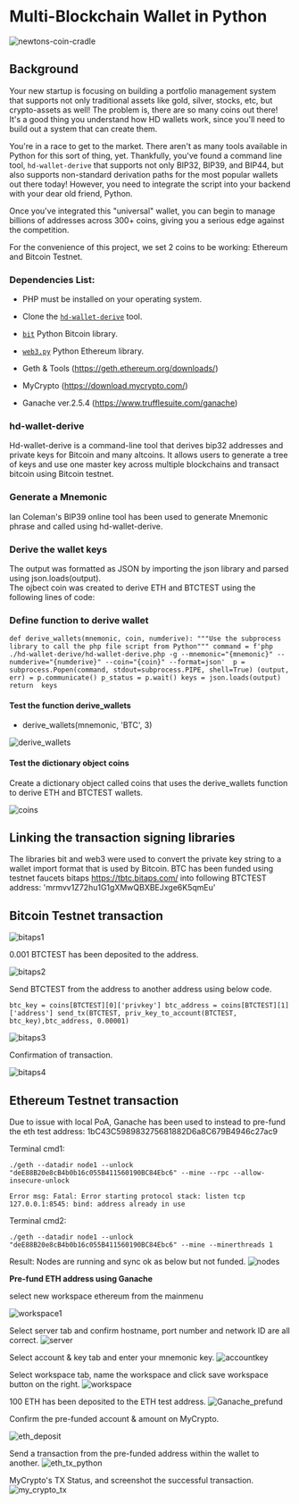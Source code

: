   # Multi-Blockchain Wallet in Python

![newtons-coin-cradle](Images/newtons-coin-cradle.jpg)

## Background

Your new startup is focusing on building a portfolio management system that supports not only traditional assets
like gold, silver, stocks, etc, but crypto-assets as well! The problem is, there are so many coins out there! It's
a good thing you understand how HD wallets work, since you'll need to build out a system that can create them.

You're in a race to get to the market. There aren't as many tools available in Python for this sort of thing, yet.
Thankfully, you've found a command line tool, `hd-wallet-derive` that supports not only BIP32, BIP39, and BIP44, but
also supports non-standard derivation paths for the most popular wallets out there today! However, you need to integrate
the script into your backend with your dear old friend, Python.

Once you've integrated this "universal" wallet, you can begin to manage billions of addresses across 300+ coins, giving
you a serious edge against the competition.

For the convenience of this project, we set 2 coins to be working: Ethereum and Bitcoin Testnet.

### **Dependencies List:**

- PHP must be installed on your operating system.

- Clone the [`hd-wallet-derive`](https://github.com/dan-da/hd-wallet-derive) tool.

- [`bit`](https://ofek.github.io/bit/) Python Bitcoin library.

- [`web3.py`](https://github.com/ethereum/web3.py) Python Ethereum library.

- Geth & Tools (https://geth.ethereum.org/downloads/)

- MyCrypto (https://download.mycrypto.com/)

- Ganache ver.2.5.4 (https://www.trufflesuite.com/ganache)

### **hd-wallet-derive** 

Hd-wallet-derive is a command-line tool that derives bip32 addresses and private keys for Bitcoin and many altcoins. It allows users to generate a tree of keys and use one master key across multiple blockchains and transact bitcoin using Bitcoin testnet. 

### **Generate a Mnemonic**

Ian Coleman's BIP39 online tool  has been used to generate Mnemonic phrase and called using hd-wallet-derive.

### **Derive the wallet keys**

The output was formatted as JSON by importing the json library and parsed using json.loads(output).  
The ojbect coin was created to derive ETH and BTCTEST using the following lines of code:

### **Define function to derive wallet**
``def derive_wallets(mnemonic, coin, numderive):
    """Use the subprocess library to call the php file script from Python"""
    command = f'php ./hd-wallet-derive/hd-wallet-derive.php -g --mnemonic="{mnemonic}" --numderive="{numderive}" --coin="{coin}" --format=json' 
    p = subprocess.Popen(command, stdout=subprocess.PIPE, shell=True)
    (output, err) = p.communicate()
    p_status = p.wait()
    keys = json.loads(output)
    return  keys``


#### **Test the function derive_wallets**
* derive_wallets(mnemonic, 'BTC', 3)

![derive_wallets](Images/derive_wallets.png)


#### **Test the dictionary object coins** 
Create a dictionary object called coins that uses the derive_wallets function to derive ETH and BTCTEST wallets.

![coins](Images/coins.png)

## **Linking the transaction signing libraries**

The libraries bit and web3 were used to convert the private key string to a wallet import format that is used by Bitcoin.
BTC has been funded using testnet faucets bitaps https://tbtc.bitaps.com/ into following BTCTEST address: 
'mrmvv1Z72hu1G1gXMwQBXBEJxge6K5qmEu'

## **Bitcoin Testnet transaction**

![bitaps1](Images/bitaps1.png)

0.001 BTCTEST has been deposited to the address.

![bitaps2](Images/bitaps2.png)

Send BTCTEST from the address to another address using below code.

``btc_key = coins[BTCTEST][0]['privkey']
btc_address = coins[BTCTEST][1]['address']
send_tx(BTCTEST, priv_key_to_account(BTCTEST, btc_key),btc_address, 0.00001)``

![bitaps3](Images/bitaps3.png)

Confirmation of transaction.

![bitaps4](Images/bitaps4.png)

##  **Ethereum Testnet transaction**

Due to issue with local PoA, Ganache has been used to instead to pre-fund the eth test address: 1bC43C598983275681882D6a8C679B4946c27ac9

Terminal cmd1:

``./geth --datadir node1 --unlock "deE88B20e8cB4b0b16c055B411560190BC84Ebc6" --mine --rpc --allow-insecure-unlock``

``Error msg:
Fatal: Error starting protocol stack: listen tcp 127.0.0.1:8545: bind: address already in use``

Terminal cmd2:

``./geth --datadir node1 --unlock "deE88B20e8cB4b0b16c055B411560190BC84Ebc6" --mine --minerthreads 1``

Result:
Nodes are running and sync ok as below but not funded.
![nodes](Images/nodes.png)

**Pre-fund ETH address using Ganache**

select new workspace ethereum from the mainmenu

![workspace1](Images/workspace1.png)

Select server tab and confirm hostname, port number and network ID are all correct. 
![server](Images/server.png)

Select account & key tab and enter your mnemonic key.
![accountkey](Images/accountkey.png)

Select workspace tab, name the workspace and click save workspace button on the right.
![workspace](Images/workspace.png)

100 ETH has been deposited to the ETH test address.
![Ganache_prefund](Images/Ganache_prefund.png)

Confirm the pre-funded account & amount on MyCrypto.

![eth_deposit](Images/eth_deposit.png)

Send a transaction from the pre-funded address within the wallet to another.
![eth_tx_python](Images/eth_tx_python.png)

MyCrypto's TX Status, and screenshot the successful transaction.
![my_crypto_tx](Images/mycrypto_tx.png)

